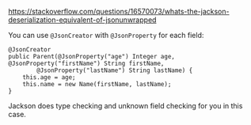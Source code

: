 https://stackoverflow.com/questions/16570073/whats-the-jackson-deserialization-equivalent-of-jsonunwrapped

You can use `@JsonCreator` with `@JsonProperty` for each field:

	@JsonCreator
	public Parent(@JsonProperty("age") Integer age, @JsonProperty("firstName") String firstName,
            @JsonProperty("lastName") String lastName) {
		this.age = age;
		this.name = new Name(firstName, lastName);
	}

Jackson does type checking and unknown field checking for you in this case.